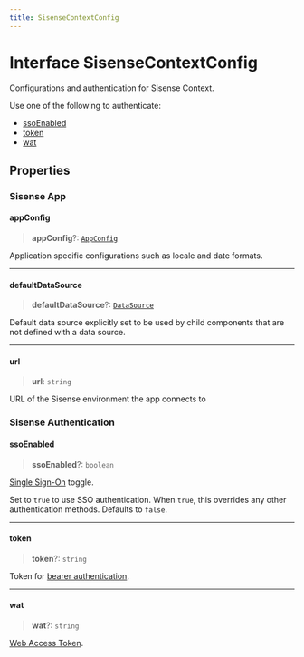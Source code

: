 ```yaml
---
title: SisenseContextConfig
---
```


# Interface SisenseContextConfig

Configurations and authentication for Sisense Context.

Use one of the following to authenticate:

- [ssoEnabled](interface.SisenseContextConfig.md#ssoenabled)
- [token](interface.SisenseContextConfig.md#token)
- [wat](interface.SisenseContextConfig.md#wat)

## Properties

### Sisense App

#### appConfig

> **appConfig**?: [`AppConfig`](../type-aliases/type-alias.AppConfig.md)

Application specific configurations such as locale and date formats.

***

#### defaultDataSource

> **defaultDataSource**?: [`DataSource`](../../sdk-data/type-aliases/type-alias.DataSource.md)

Default data source explicitly set to be used by child components that are not defined with a data source.

***

#### url

> **url**: `string`

URL of the Sisense environment the app connects to

### Sisense Authentication

#### ssoEnabled

> **ssoEnabled**?: `boolean`

[Single Sign-On](https://docs.sisense.com/main/SisenseLinux/using-single-sign-on-to-access-sisense.htm) toggle.

Set to `true` to use SSO authentication. When `true`, this overrides any other authentication methods. Defaults to `false`.

***

#### token

> **token**?: `string`

Token for [bearer authentication](https://sisense.dev/guides/restApi/using-rest-api.html).

***

#### wat

> **wat**?: `string`

[Web Access Token](https://docs.sisense.com/main/SisenseLinux/using-web-access-token.htm).
